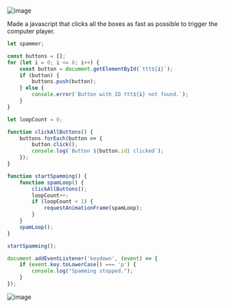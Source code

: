 ![image](https://github.com/x03ee/CTF-Writeup/blob/main/2024/USC-CTF-2024/web/tictacBINGO/solve/chall.png)

Made a javascript that clicks all the boxes as fast as possible to trigger the computer player.

```js
let spammer;

const buttons = [];
for (let i = 0; i <= 8; i++) {
    const button = document.getElementById(`ttt${i}`);
    if (button) {
        buttons.push(button);
    } else {
        console.error(`Button with ID ttt${i} not found.`);
    }
}

let loopCount = 0;

function clickAllButtons() {
    buttons.forEach(button => {
        button.click();
        console.log(`Button ${button.id} clicked`);
    });
}

function startSpamming() {
    function spamLoop() {
        clickAllButtons();
        loopCount++;
        if (loopCount < 1) {
            requestAnimationFrame(spamLoop);
        }
    }
    spamLoop();
}

startSpamming();

document.addEventListener('keydown', (event) => {
    if (event.key.toLowerCase() === 'p') {
        console.log("Spamming stopped.");
    }
});
```

![image](https://github.com/x03ee/CTF-Writeup/blob/main/2024/USC-CTF-2024/web/tictacBINGO/solve/flag.png)
